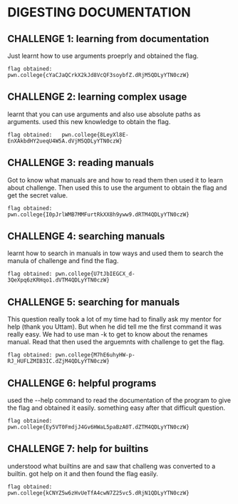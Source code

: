 # DIGESTING DOCUMENTATION
## CHALLENGE 1: learning from documentation
Just learnt how to use arguments proeprly and obtained the flag.
```
flag obtained:  pwn.college{cYaCJaQCrkX2kJd8VcQF3soybfZ.dRjM5QDLyYTN0czW}
```
##


## CHALLENGE 2: learning complex usage
learnt that you can use arguments and also use absolute paths as arguments. used this new knowledge to obtain the flag.
```
flag obtained:   pwn.college{8LeyXl8E-EnXAkbdHY2ueqU4W5A.dVjM5QDLyYTN0czW}
```
##


## CHALLENGE 3: reading manuals
Got to know what manuals are and how to read them then used it to learn about challenge. Then used this to use the argument to obtain the flag and get the secret value.
```
flag obtained: pwn.college{I0pJrlWMB7MMFurtRkXX8h9yww9.dRTM4QDLyYTN0czW}
```
##


## CHALLENGE 4: searching manuals
learnt how to search in manuals in tow ways and used them to search the manula of challenge and find the flag.
```
flag obtained: pwn.college{U7tJbIEGCX_d-3QeXpq6zKRHqo1.dVTM4QDLyYTN0czW}
```
##


## CHALLENGE 5: searching for manuals
This question really took a lot of my time had to finally ask my mentor for help (thank you Uttam). But when he did tell me the first command it was really easy. We had to use man -k to get to know about the renames manual. Read that then used the arguemnts with challenge to get the flag.
```
flag obtained: pwn.college{M7hE6uhyHW-p-RJ_HUFLZMIB3IC.dZjM4QDLyYTN0czW}
```
##


## CHALLENGE 6: helpful programs
used the --help command to read the documentation of the program to give the flag and obtained it easily. something easy after that difficult question.
```
flag obtained: pwn.college{Ey5VT0FmdjJ4Gv6HWaL5paBzA0T.dZTM4QDLyYTN0czW}
```
##


## CHALLENGE 7: help for builtins
understood what builtins are and saw that challeng was converted to a builtin. got help on it and then found the flag easily.
```
flag obtained: pwn.college{kCNYZ5w6zHvUeTfA4cwN7Z25vc5.dRjN1QDLyYTN0czW}
```
##
